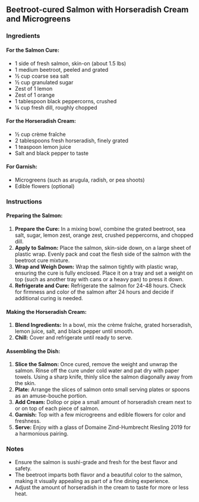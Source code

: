 ## Beetroot-cured Salmon with Horseradish Cream and Microgreens

### Ingredients

#### For the Salmon Cure:
- 1 side of fresh salmon, skin-on (about 1.5 lbs)
- 1 medium beetroot, peeled and grated
- ½ cup coarse sea salt
- ½ cup granulated sugar
- Zest of 1 lemon
- Zest of 1 orange
- 1 tablespoon black peppercorns, crushed
- ¼ cup fresh dill, roughly chopped

#### For the Horseradish Cream:
- ½ cup crème fraîche
- 2 tablespoons fresh horseradish, finely grated
- 1 teaspoon lemon juice
- Salt and black pepper to taste

#### For Garnish:
- Microgreens (such as arugula, radish, or pea shoots)
- Edible flowers (optional)

### Instructions

#### Preparing the Salmon:
1. **Prepare the Cure:** In a mixing bowl, combine the grated beetroot, sea salt, sugar, lemon zest, orange zest, crushed peppercorns, and chopped dill.
2. **Apply to Salmon:** Place the salmon, skin-side down, on a large sheet of plastic wrap. Evenly pack and coat the flesh side of the salmon with the beetroot cure mixture.
3. **Wrap and Weigh Down:** Wrap the salmon tightly with plastic wrap, ensuring the cure is fully enclosed. Place it on a tray and set a weight on top (such as another tray with cans or a heavy pan) to press it down.
4. **Refrigerate and Cure:** Refrigerate the salmon for 24-48 hours. Check for firmness and color of the salmon after 24 hours and decide if additional curing is needed.

#### Making the Horseradish Cream:
1. **Blend Ingredients:** In a bowl, mix the crème fraîche, grated horseradish, lemon juice, salt, and black pepper until smooth.
2. **Chill:** Cover and refrigerate until ready to serve.

#### Assembling the Dish:
1. **Slice the Salmon:** Once cured, remove the weight and unwrap the salmon. Rinse off the cure under cold water and pat dry with paper towels. Using a sharp knife, thinly slice the salmon diagonally away from the skin.
2. **Plate:** Arrange the slices of salmon onto small serving plates or spoons as an amuse-bouche portion.
3. **Add Cream:** Dollop or pipe a small amount of horseradish cream next to or on top of each piece of salmon.
4. **Garnish:** Top with a few microgreens and edible flowers for color and freshness.
5. **Serve:** Enjoy with a glass of Domaine Zind-Humbrecht Riesling 2019 for a harmonious pairing.

### Notes
- Ensure the salmon is sushi-grade and fresh for the best flavor and safety.
- The beetroot imparts both flavor and a beautiful color to the salmon, making it visually appealing as part of a fine dining experience.
- Adjust the amount of horseradish in the cream to taste for more or less heat.